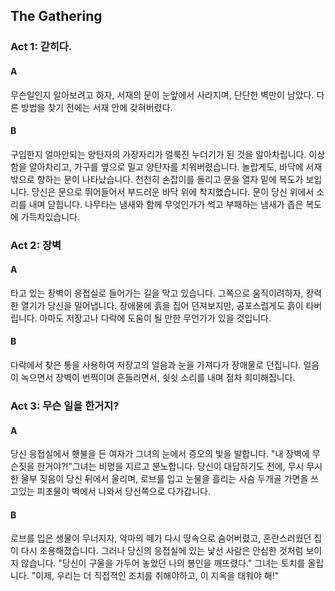 ## The Gathering

### Act 1: 갇히다.

#### A

무슨일인지 알아보려고 하자, 서재의 문이 눈앞에서 사라지며, 단단한 벽만이 남았다. 다른 방법을 찾기 전에는 서재 안에 갖혀버렸다.

#### B

구입한지 얼마안되는 양탄자의 가장자리가 얼룩진 누더기가 된 것을 알아차립니다. 이상함을 알아차리고, 가구를 옆으로 밀고 양탄자를 치워버렸습니다. 놀랍게도, 바닥에 서재밖으로 향하는 문이 나타났습니다. 천천히 손잡이를 돌리고 문을 열자 밑에 복도가 보입니다. 당신은 문으로 뛰어들어서 부드러운 바닥 위에 착지했습니다. 문이 당신 위에서 소리를 내며 닫힙니다. 나무타는 냄새와 함께 무엇인가가 썩고 부패하는 냄새가 좁은 복도에 가득차있습니다.

### Act 2: 장벽

#### A

타고 있는 장벽이 응접실로 들어가는 길을 막고 있습니다. 그쪽으로 움직이려하자, 강력한 열기가 당신을 밀어냅니다. 장애물에 흙을 집어 던져보지만, 공포스럽게도 흙이 타버립니다. 아마도 저장고나 다락에 도움이 될 만한 무언가가 있을 것입니다.

#### B

다락에서 찾은 통을 사용하여 저장고의 얼음과 눈을 가져다가 장애물로 던집니다. 얼음이 녹으면서 장벽이 번쩍이며 흔들리면서, 쉿쉿 소리를 내며 점차 희미해집니다.

### Act 3: 무슨 일을 한거지?

#### A
당신 응접실에서 횃불을 든 여자가 그녀의 눈에서 증오의 빛을 발합니다. "내 장벽에 무슨짓을 한거야?!"그녀는 비명을 지르고 분노합니다. 당신이 대답하기도 전에, 무시 무시한 울부 짖음이 당신 뒤에서 울리며, 로브를 입고 눈물을 흘리는 사슴 두개골 가면을 쓰고있는 피조물이 벽에서 나와서 당신쪽으로 다가갑니다.

#### B
로브를 입은 생물이 무너지자, 악마의 떼가 다시 땅속으로 숨어버렸고, 혼란스러웠던 집이 다시 조용해졌습니다. 그러나 당신의 응접실에 있는 낯선 사람은 안심한 것처럼 보이지 않습니다.
"당신이 구울을 가두어 놓았던 나의 봉인을 깨뜨렸다." 그녀는 토치를 올립니다. "이제, 우리는 더 직접적인 조치를 취해야하고, 이 지옥을 태워야 해!"
